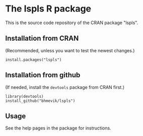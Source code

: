 # The lspls R package

This is the source code repository of the CRAN package "lspls".

## Installation from CRAN
(Recommended, unless you want to test the newest changes.)

    install.packages("lspls")

## Installation from github

(If needed, install the `devtools` package from CRAN first.)

    library(devtools)
    install_github("bhmevik/lspls")

## Usage

See the help pages in the package for instructions.
